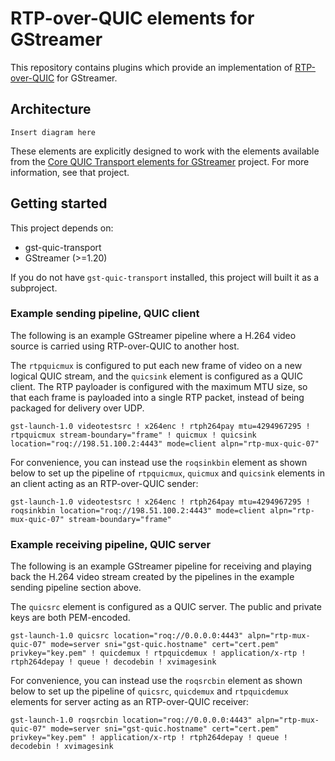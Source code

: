 # RTP-over-QUIC elements for GStreamer

This repository contains plugins which provide an implementation of
[RTP-over-QUIC](https://datatracker.ietf.org/doc/draft-ietf-avtcore-rtp-over-quic)
for GStreamer.

## Architecture

```
Insert diagram here
```

These elements are explicitly designed to work with the elements available from
the [Core QUIC Transport elements for GStreamer](https://github.com/bbc/gst-quic-transport)
project. For more information, see that project.

## Getting started

This project depends on:

- gst-quic-transport
- GStreamer (>=1.20)

If you do not have `gst-quic-transport` installed, this project will built it
as a subproject.

### Example sending pipeline, QUIC client

The following is an example GStreamer pipeline where a H.264 video source is
carried using RTP-over-QUIC to another host.

The `rtpquicmux` is configured to put each new frame of video on a new logical
QUIC stream, and the `quicsink` element is configured as a QUIC client. The RTP
payloader is configured with the maximum MTU size, so that each frame is
payloaded into a single RTP packet, instead of being packaged for delivery over
UDP.

```
gst-launch-1.0 videotestsrc ! x264enc ! rtph264pay mtu=4294967295 ! rtpquicmux stream-boundary="frame" ! quicmux ! quicsink location="roq://198.51.100.2:4443" mode=client alpn="rtp-mux-quic-07"
```

For convenience, you can instead use the `roqsinkbin` element as shown below
to set up the pipeline of `rtpquicmux`, `quicmux` and `quicsink` elements in
an client acting as an RTP-over-QUIC sender:

```
gst-launch-1.0 videotestsrc ! x264enc ! rtph264pay mtu=4294967295 ! roqsinkbin location="roq://198.51.100.2:4443" mode=client alpn="rtp-mux-quic-07" stream-boundary="frame"
```

### Example receiving pipeline, QUIC server

The following is an example GStreamer pipeline for receiving and playing back
the H.264 video stream created by the pipelines in the example sending pipeline
section above.

The `quicsrc` element is configured as a QUIC server. The public and private
keys are both PEM-encoded.

```
gst-launch-1.0 quicsrc location="roq://0.0.0.0:4443" alpn="rtp-mux-quic-07" mode=server sni="gst-quic.hostname" cert="cert.pem" privkey="key.pem" ! quicdemux ! rtpquicdemux ! application/x-rtp ! rtph264depay ! queue ! decodebin ! xvimagesink
```

For convenience, you can instead use the `roqsrcbin` element as shown below
to set up the pipeline of `quicsrc`, `quicdemux` and `rtpquicdemux` elements
for server acting as an RTP-over-QUIC receiver:

```
gst-launch-1.0 roqsrcbin location="roq://0.0.0.0:4443" alpn="rtp-mux-quic-07" mode=server sni="gst-quic.hostname" cert="cert.pem" privkey="key.pem" ! application/x-rtp ! rtph264depay ! queue ! decodebin ! xvimagesink
```
